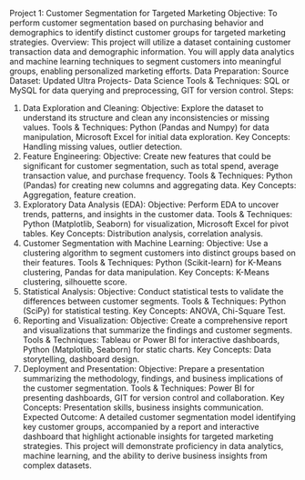 Project 1: Customer Segmentation for Targeted Marketing
Objective:
To perform customer segmentation based on purchasing behavior and demographics to identify
distinct customer groups for targeted marketing strategies.
Overview:
This project will utilize a dataset containing customer transaction data and demographic
information. You will apply data analytics and machine learning techniques to segment
customers into meaningful groups, enabling personalized marketing efforts.
Data Preparation:
Source Dataset: Updated Ultra Projects- Data Science
Tools & Techniques: SQL or MySQL for data querying and preprocessing, GIT for version
control.
Steps:
1. Data Exploration and Cleaning:
Objective: Explore the dataset to understand its structure and clean any inconsistencies or
missing values.
Tools & Techniques: Python (Pandas and Numpy) for data manipulation, Microsoft Excel for
initial data exploration.
Key Concepts: Handling missing values, outlier detection.
2. Feature Engineering:
Objective: Create new features that could be significant for customer segmentation, such as total
spend, average transaction value, and purchase frequency.
Tools & Techniques: Python (Pandas) for creating new columns and aggregating data.
Key Concepts: Aggregation, feature creation.
3. Exploratory Data Analysis (EDA):
Objective: Perform EDA to uncover trends, patterns, and insights in the customer data.
Tools & Techniques: Python (Matplotlib, Seaborn) for visualization, Microsoft Excel for pivot
tables.
Key Concepts: Distribution analysis, correlation analysis.
4. Customer Segmentation with Machine Learning:
Objective: Use a clustering algorithm to segment customers into distinct groups based on their
features.
Tools & Techniques: Python (Scikit-learn) for K-Means clustering, Pandas for data manipulation.
Key Concepts: K-Means clustering, silhouette score.
5. Statistical Analysis:
Objective: Conduct statistical tests to validate the differences between customer segments.
Tools & Techniques: Python (SciPy) for statistical testing.
Key Concepts: ANOVA, Chi-Square Test.
6. Reporting and Visualization:
Objective: Create a comprehensive report and visualizations that summarize the findings and
customer segments.
Tools & Techniques: Tableau or Power BI for interactive dashboards, Python (Matplotlib,
Seaborn) for static charts.
Key Concepts: Data storytelling, dashboard design.
7. Deployment and Presentation:
Objective: Prepare a presentation summarizing the methodology, findings, and business
implications of the customer segmentation.
Tools & Techniques: Power BI for presenting dashboards, GIT for version control and
collaboration.
Key Concepts: Presentation skills, business insights communication.
Expected Outcome:
A detailed customer segmentation model identifying key customer groups, accompanied by a
report and interactive dashboard that highlight actionable insights for targeted marketing
strategies. This project will demonstrate proficiency in data analytics, machine learning, and the
ability to derive business insights from complex datasets.
